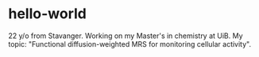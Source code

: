 # hello-world

22 y/o from Stavanger.
Working on my Master's in chemistry at UiB. 
My topic: "Functional diffusion-weighted MRS for monitoring cellular activity".
